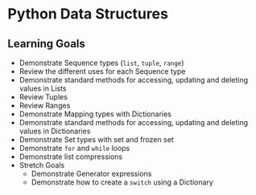 # Python Data Structures

## Learning Goals

- Demonstrate Sequence types (`list`, `tuple`, `range`)
- Review the different uses for each Sequence type
- Demonstrate standard methods for accessing, updating and deleting values in Lists
- Review Tuples
- Review Ranges 
- Demonstrate Mapping types with Dictionaries
- Demonstrate standard methods for accessing, updating and deleting values in Dictionaries
- Demonstrate Set types with set and frozen set
- Demonstrate `for` and `while` loops
- Demonstrate list compressions 
- Stretch Goals
    - Demonstrate Generator expressions 
    - Demonstrate how to create a `switch` using a Dictionary
